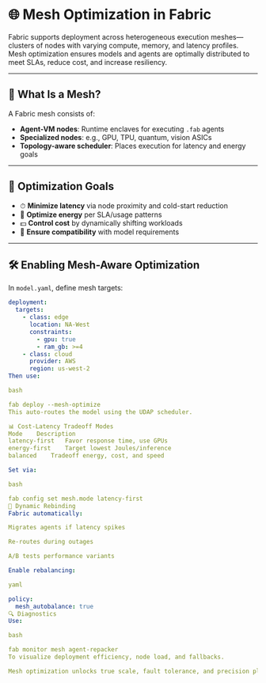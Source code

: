 # 🌐 Mesh Optimization in Fabric

Fabric supports deployment across heterogeneous execution meshes—clusters of nodes with varying compute, memory, and latency profiles. Mesh optimization ensures models and agents are optimally distributed to meet SLAs, reduce cost, and increase resiliency.

---

## 🧱 What Is a Mesh?

A Fabric mesh consists of:

- **Agent-VM nodes**: Runtime enclaves for executing `.fab` agents
- **Specialized nodes**: e.g., GPU, TPU, quantum, vision ASICs
- **Topology-aware scheduler**: Places execution for latency and energy goals

---

## 🎯 Optimization Goals

- ⏱ **Minimize latency** via node proximity and cold-start reduction
- 🔋 **Optimize energy** per SLA/usage patterns
- 💵 **Control cost** by dynamically shifting workloads
- 🧩 **Ensure compatibility** with model requirements

---

## 🛠 Enabling Mesh-Aware Optimization

In `model.yaml`, define mesh targets:

```yaml
deployment:
  targets:
    - class: edge
      location: NA-West
      constraints:
        - gpu: true
        - ram_gb: >=4
    - class: cloud
      provider: AWS
      region: us-west-2
Then use:

bash

fab deploy --mesh-optimize
This auto-routes the model using the UDAP scheduler.

📊 Cost-Latency Tradeoff Modes
Mode	Description
latency-first	Favor response time, use GPUs
energy-first	Target lowest Joules/inference
balanced	Tradeoff energy, cost, and speed

Set via:

bash

fab config set mesh.mode latency-first
🔄 Dynamic Rebinding
Fabric automatically:

Migrates agents if latency spikes

Re-routes during outages

A/B tests performance variants

Enable rebalancing:

yaml

policy:
  mesh_autobalance: true
🔍 Diagnostics
Use:

bash

fab monitor mesh agent-repacker
To visualize deployment efficiency, node load, and fallbacks.

Mesh optimization unlocks true scale, fault tolerance, and precision placement for your intelligent workloads—no overprovisioning required.
